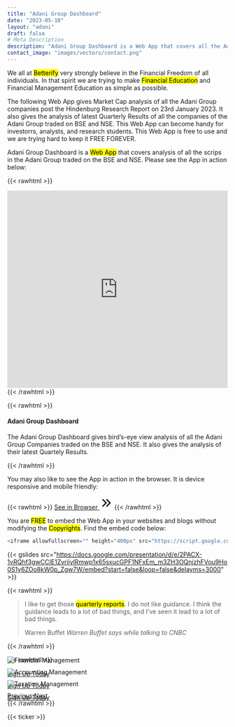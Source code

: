 ```yaml
---
title: "Adani Group Dashboard"
date: "2023-05-10"
layout: "adani"
draft: false
# Meta Description
description: "Adani Group Dashboard is a Web App that covers all the Adani Group scrips traded on the BSE and NSE and gives their Performance and Earnings."
contact_image: "images/vectors/contact.png"
---
```


We all at <mark>Betterify</mark> very strongly believe in the Financial Freedom of all individuals. In that spirit we are trying to make <mark>Financial Education</mark> and Financial Management Education as simple as possible.

<span class="blue">The following Web App gives Market Cap analysis of all the Adani Group companies post the Hindenburg Research Report on 23rd January 2023. It also gives the analysis of latest Quarterly Results of all the companies of the Adani Group traded on BSE and NSE. This Web App can become handy for investorrs, analysts, and research students. This Web App is free to use and we are trying hard to keep it FREE FOREVER.<span>

<!-- ![Nifty 50 Drawing](https://docs.google.com/drawings/d/1M8VQsH_cnqZ4aOPL8OX_aj0Fa6S9m9w9PSPgV79j3wg/export/png) -->

Adani Group Dashboard is a <mark>Web App</mark> that covers analysis of all the scrips in the Adani Group traded on the BSE and NSE. Please see the App in action below: 

{{< rawhtml >}}
<div class="card shadow mt-2 mb-4">
<iframe allowfullscreen="" height="450px" src="https://script.google.com/macros/s/AKfycbxEkQ9O_In7nRIx746280Y1zgrArcFb9FHU5eVp3yKC1KPSLBMfbkrAMcOl8NlU5dg/exec" style="border: 0px #ffffff none;" width="100%"></iframe>
</div>
{{< /rawhtml >}}

{{< rawhtml >}}
<div class="card bd-callout bd-callout-info shadow">
<h4 id="conveying-meaning-to-assistive-technologies"><marker>Adani Group Dashboard<marker></h4>
<p class="yellow">The Adani Group Dashboard gives bird’s-eye view analysis of all the Adani Group Companies traded on the BSE and NSE. It also gives the analysis of their latest Quartely Results.</p>
</div>
{{< /rawhtml >}}

You may also like to see the App in action in the browser. It is device responsive and mobile friendly:

{{< rawhtml >}}
<a href="https://script.google.com/macros/s/AKfycbxEkQ9O_In7nRIx746280Y1zgrArcFb9FHU5eVp3yKC1KPSLBMfbkrAMcOl8NlU5dg/exec" target="_blank" class="btn btn-primary btn-lg mb-4">See in Browser <svg xmlns="http://www.w3.org/2000/svg" class="h-5 w-5" viewBox="0 0 20 20" width="30px" height="30px" fill="currentColor">
  <path fill-rule="evenodd" d="M10.293 15.707a1 1 0 010-1.414L14.586 10l-4.293-4.293a1 1 0 111.414-1.414l5 5a1 1 0 010 1.414l-5 5a1 1 0 01-1.414 0z" clip-rule="evenodd" />
  <path fill-rule="evenodd" d="M4.293 15.707a1 1 0 010-1.414L8.586 10 4.293 5.707a1 1 0 011.414-1.414l5 5a1 1 0 010 1.414l-5 5a1 1 0 01-1.414 0z" clip-rule="evenodd" />
</svg></a>
{{< /rawhtml >}}

You are <mark>FREE</mark> to embed the Web App in your websites and blogs without modifying the <mark>Copyrights</mark>. Find the embed code below:

```javascript
<iframe allowfullscreen="" height="400px" src="https://script.google.com/macros/s/AKfycbxEkQ9O_In7nRIx746280Y1zgrArcFb9FHU5eVp3yKC1KPSLBMfbkrAMcOl8NlU5dg/exec" style="border: 0px #ffffff none;" width="100%"></iframe>
```

{{< gslides src="https://docs.google.com/presentation/d/e/2PACX-1vRQhf3gwCCIE1ZvriiylRmwp1x65sxucGPF1NFxEm_m3ZH3OQnjzhFVou9Ho0S1y6ZOo8kW0p_Zgw7W/embed?start=false&loop=false&delayms=3000" >}}

{{< rawhtml >}}
<blockquote class="blockquote mb-4">
  <p>I like to get those <mark>quarterly reports</mark>. I do not like guidance. I think the guidance leads to a lot of bad things, and I’ve seen it lead to a lot of bad things.</p>
  <footer class="blockquote-footer">Warren Buffet <cite title="Source Title">Warren Buffet says while talking to CNBC</cite></footer>
</blockquote>  
{{< /rawhtml >}}

{{< rawhtml >}}
<!-- New Slider -->
<div id="carouselExampleControls" class="carousel slide card shadow mb-4" data-ride="carousel">
  <div class="carousel-inner">
    <div class="carousel-item active">
      <img class="d-block w-100" src="https://docs.google.com/drawings/d/e/2PACX-1vRS5cx09hhhWYSsFsHNfhNKdcreQsdRY9dLNdm0xNpMj4h0cZOqyzEQO4kADLVi69e3RmV66gApSQSm/pub?w=960&amp;h=600" alt="Financial Management">
      <div class="carousel-caption">
        <!-- <h3>New York</h3>
        <p>We love the Big Apple!</p> -->
        <p><a class="btn btn-lg btn-primary" href="#">Sign Up Today</a></p>
      </div>
    </div>
    <div class="carousel-item">
      <img class="d-block w-100" src="https://docs.google.com/drawings/d/e/2PACX-1vSPWPQ5wj_R0_uK_INLJmpiS-xM84j8g1UJcZFAf2ffQvqz6M6kmubLx4tQnrMJeYW_dkc4P7slyzbK/pub?w=960&amp;h=600" alt="Accounting Management">
      <div class="carousel-caption">
        <!-- <h3>New York</h3>
        <p>We love the Big Apple!</p> -->
        <p><a class="btn btn-lg btn-primary" href="#">Sign Up Today</a></p>
      </div>
    </div>
    <div class="carousel-item">
      <img class="d-block w-100" src="https://docs.google.com/drawings/d/e/2PACX-1vTQMEnlPKfcG27XNs6gvLRHTVHhBrNIcLgu1bYYO_8OWHlzxA1upjS8rArf8sUPIQF85R-uJI-s9Nbm/pub?w=960&amp;h=600" alt="Taxation Management">
      <div class="carousel-caption">
        <!-- <h3>New York</h3>
        <p>We love the Big Apple!</p> -->
        <p><a class="btn btn-lg btn-primary" href="#">Sign Up Today</a></p>
      </div>
    </div>
  </div>
  <a class="carousel-control-prev" href="#carouselExampleControls" role="button" data-slide="prev">
    <span class="carousel-control-prev-icon" aria-hidden="true"></span>
    <span class="sr-only">Previous</span>
  </a>
  <a class="carousel-control-next" href="#carouselExampleControls" role="button" data-slide="next">
    <span class="carousel-control-next-icon" aria-hidden="true"></span>
    <span class="sr-only">Next</span>
  </a>
</div>
<style>
.carousel-item {
  margin-top: -30px;
  margin-bottom: -35px;
}
.btn-lg:hover {
  text-decoration: none !important;
}
</style>
{{< /rawhtml >}}

{{< ticker >}}